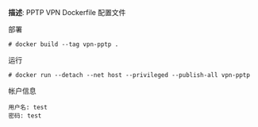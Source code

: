 **描述**: PPTP VPN Dockerfile 配置文件

部署

```
# docker build --tag vpn-pptp .
```

运行

```
# docker run --detach --net host --privileged --publish-all vpn-pptp
```

帐户信息

```
用户名: test
密码: test
```
